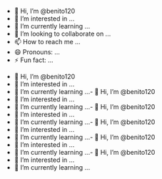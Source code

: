 - 👋 Hi, I’m @benito120
- 👀 I’m interested in ...
- 🌱 I’m currently learning ...
- 💞️ I’m looking to collaborate on ...
- 📫 How to reach me ...
- 😄 Pronouns: ...
- ⚡ Fun fact: ...

<!---
benito120/benito120 is a ✨ special ✨ repository because its `README.md` (this file) appears on your GitHub profile.
You can click the Preview link to take a look at your changes.
--->
- 👋 Hi, I’m @benito120
- 👀 I’m interested in ...
- 🌱 I’m currently learning ...- 👋 Hi, I’m @benito120
- 👀 I’m interested in ...
- 🌱 I’m currently learning ...- 👋 Hi, I’m @benito120
- 👀 I’m interested in ...
- 🌱 I’m currently learning ...- 👋 Hi, I’m @benito120
- 👀 I’m interested in ...
- 🌱 I’m currently learning ...- 👋 Hi, I’m @benito120
- 👀 I’m interested in ...
- 🌱 I’m currently learning ...- 👋 Hi, I’m @benito120
- 👀 I’m interested in ...
- 🌱 I’m currently learning ...

